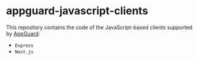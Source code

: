 # appguard-javascript-clients

This repository contains the code of the JavaScript-based clients supported by [AppGuard](https://github.com/NullNet-ai/appguard-server):
- `Express`
- `Next.js`